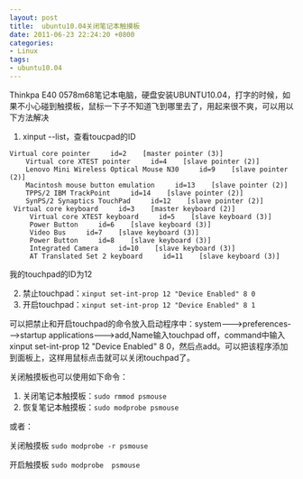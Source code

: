 ```yaml
---
layout: post
title:  ubuntu10.04关闭笔记本触摸板 
date: 2011-06-23 22:24:20 +0800
categories:
- Linux
tags:
- ubuntu10.04
---
```


Thinkpa E40 0578m68笔记本电脑，硬盘安装UBUNTU10.04，打字的时候，如果不小心碰到触摸板，鼠标一下子不知道飞到哪里去了，用起来很不爽，可以用以下方法解决

1. xinput --list，查看toucpad的ID

```
Virtual core pointer     id=2    [master pointer (3)]
    Virtual core XTEST pointer     id=4    [slave pointer (2)]
    Lenovo Mini Wireless Optical Mouse N30     id=9    [slave pointer (2)]
    Macintosh mouse button emulation     id=13    [slave pointer (2)]
    TPPS/2 IBM TrackPoint     id=14    [slave pointer (2)]
    SynPS/2 Synaptics TouchPad     id=12    [slave pointer (2)]
 Virtual core keyboard     id=3    [master keyboard (2)]
     Virtual core XTEST keyboard     id=5    [slave keyboard (3)]
     Power Button     id=6    [slave keyboard (3)]
     Video Bus     id=7    [slave keyboard (3)]
     Power Button     id=8    [slave keyboard (3)]
     Integrated Camera     id=10    [slave keyboard (3)]
     AT Translated Set 2 keyboard     id=11    [slave keyboard (3)]
```
我的touchpad的ID为12

2. 禁止touchpad：`xinput set-int-prop 12 "Device Enabled" 8 0`
3. 开启touchpad：`xinput set-int-prop 12 "Device Enabled" 8 1`


可以把禁止和开启touchpad的命令放入启动程序中：system--->preferences--->startup applications--->add,Name输入touchpad off，command中输入xinput set-int-prop 12 "Device Enabled" 8 0，然后点add。可以把该程序添加到面板上，这样用鼠标点击就可以关闭touchpad了。


关闭触摸板也可以使用如下命令：
1. 关闭笔记本触摸板：`sudo rmmod psmouse`
2. 恢复笔记本触摸板：`sudo modprobe psmouse`

或者：

关闭触摸板
`sudo modprobe -r psmouse`

开启触摸板
`sudo modprobe  psmouse`